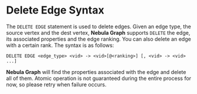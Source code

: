 # Delete Edge Syntax

The `DELETE EDGE` statement is used to delete edges. Given an edge type, the source vertex and the dest vertex, **Nebula Graph** supports `DELETE` the edge, its associated properties and the edge ranking. You can also delete an edge with a certain rank. The syntax is as follows:

```ngql
DELETE EDGE <edge_type> <vid> -> <vid>[@<ranking>] [, <vid> -> <vid> ...]
```

**Nebula Graph** will find the properties associated with the edge and delete all of them. Atomic operation is not guaranteed during the entire process for now, so please retry when failure occurs.
